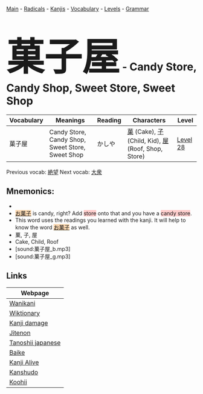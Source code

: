 <style> bigfont {font-size: 100px}</style>
[Main](../README.md) -
[Radicals](../radicals.md) -
[Kanjis](../kanjis.md) -
[Vocabulary](../vocabulary.md) -
[Levels](../levels.md) -
[Grammar](../grammar.md)
# <bigfont> 菓子屋</bigfont> - Candy Store, Candy Shop, Sweet Store, Sweet Shop 

| Vocabulary | Meanings | Reading | Characters | Level |
| --- | --- | --- | --- | --- |
| 菓子屋 | Candy Store, Candy Shop, Sweet Store, Sweet Shop | かしや |  [菓](../kanjis/菓.md) (Cake), [子](../kanjis/子.md) (Child, Kid), [屋](../kanjis/屋.md) (Roof, Shop, Store) | [Level 28](../levels/wk_level28.md) |

Previous vocab: [絶望](絶望.md) Next vocab: [大衆](大衆.md) 

## Mnemonics:

* 
* <span style="background-color:#fed8b1"> [お菓子](https://jisho.org/search/お菓子)</span> is candy, right? Add <span style="background-color:#ffcccb"> store</span> onto that and you have a <span style="background-color:#ffcccb"> candy store</span>.
* This word uses the readings you learned with the kanji. It will help to know the word <span style="background-color:#fed8b1"> [お菓子](https://jisho.org/search/お菓子)</span> as well.
* 菓, 子, 屋
* Cake, Child, Roof
* [sound:菓子屋_b.mp3]
* [sound:菓子屋_g.mp3]


## Links 

| Webpage |
| --- |
| [Wanikani          ](https://www.wanikani.com/kanji/菓子屋) |
| [Wiktionary        ](https://en.wiktionary.org/wiki/菓子屋) |
| [Kanji damage      ](http://www.kanjidamage.com/kanji/search?utf8=✓&q=菓子屋) |
| [Jitenon           ](https://jitenon.com/kanji/菓子屋) |
| [Tanoshii japanese ](https://www.tanoshiijapanese.com/dictionary/kanji.cfm?k=菓子屋) |
| [Baike             ](https://baike.baidu.com/item/菓子屋) |
| [Kanji Alive       ](https://app.kanjialive.com/菓子屋) |
| [Kanshudo          ](https://www.kanshudo.com/searchmn?q=菓子屋) |
| [Koohii            ](https://kanji.koohii.com/study/kanji/菓子屋) |
